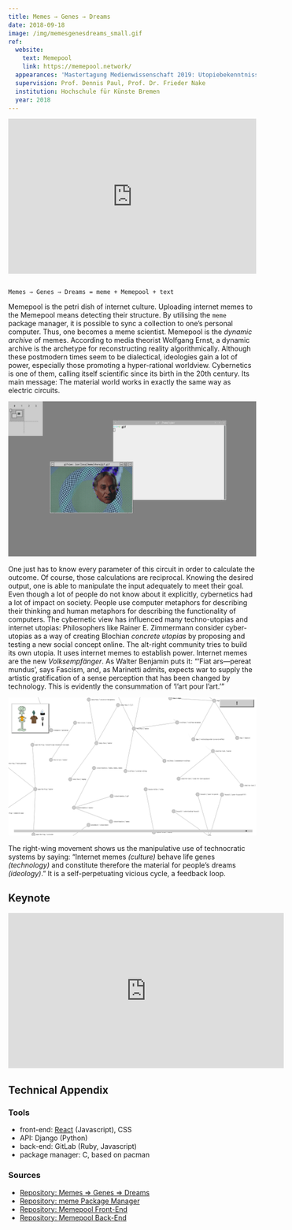 ```yaml
---
title: Memes ⇒ Genes ⇒ Dreams
date: 2018-09-18
image: /img/memesgenesdreams_small.gif
ref:
  website:
    text: Memepool
    link: https://memepool.network/
  appearances: 'Mastertagung Medienwissenschaft 2019: Utopiebekenntnisse'
  supervision: Prof. Dennis Paul, Prof. Dr. Frieder Nake
  institution: Hochschule für Künste Bremen
  year: 2018
---
```


<div style="padding:62.5% 0 0 0;position:relative;margin-bottom:2em;"><iframe src="https://player.vimeo.com/video/292558210?title=0&byline=0&portrait=0" style="position:absolute;top:0;left:0;width:100%;height:100%;" frameborder="0" allow="autoplay; fullscreen" allowfullscreen></iframe></div><script src="https://player.vimeo.com/api/player.js"></script>

```
Memes ⇒ Genes ⇒ Dreams = meme + Memepool + text
```

Memepool is the petri dish of internet culture. Uploading internet memes to the Memepool means detecting their structure. By utilising the `meme` package manager, it is possible to sync a collection to one’s personal computer. Thus, one becomes a meme scientist.
Memepool is the _dynamic archive_ of memes. According to media theorist Wolfgang Ernst, a dynamic archive is the archetype for reconstructing reality algorithmically.
Although these postmodern times seem to be dialectical, ideologies gain a lot of power, especially those promoting a hyper-rational worldview. Cybernetics is one of them, calling itself scientific since its birth in the 20th century. Its main message: The material world works in exactly the same way as electric circuits.

![meme: Dawkins](/img/memesgenesdreams_01.png)

One just has to know every parameter of this circuit in order to calculate the outcome. Of course, those calculations are reciprocal. Knowing the desired output, one is able to manipulate the input adequately to meet their goal.
Even though a lot of people do not know about it explicitly, cybernetics had a lot of impact on society. People use computer metaphors for describing their thinking and human metaphors for describing the functionality of computers.
The cybernetic view has influenced many techno-utopias and internet utopias: Philosophers like Rainer E. Zimmermann consider cyber-utopias as a way of creating Blochian _concrete utopias_ by proposing and testing a new social concept online. The alt-right community tries to build its own utopia. It uses internet memes to establish power. Internet memes are the new _Volksempfänger_. As Walter Benjamin puts it: “‘Fiat ars—pereat mundus’, says Fascism, and, as Marinetti admits, expects war to supply the artistic gratification of a sense perception that has been changed by technology. This is evidently the consummation of ‘l’art pour l’art.’”

![memepool.network: Squidward](/img/memesgenesdreams_02.png)

The right-wing movement shows us the manipulative use of technocratic systems by saying: “Internet memes _(culture)_ behave life genes _(technology)_ and constitute therefore the material for people’s dreams _(ideology)_.” It is a self-perpetuating vicious cycle, a feedback loop.

## Keynote

<iframe width="560" height="315" src="https://www.youtube-nocookie.com/embed/h4lxjU9YmzE" frameborder="0" allow="accelerometer; autoplay; encrypted-media; gyroscope; picture-in-picture" allowfullscreen></iframe>

## Technical Appendix

### Tools

- front-end: [React](https://reactjs.org/) (Javascript), CSS
- API: Django (Python)
- back-end: GitLab (Ruby, Javascript)
- package manager: C, based on pacman

### Sources

- [Repository: Memes ⇒ Genes ⇒ Dreams](https://github.com/kenokenobingo/meme-genes-dreams)
- [Repository: meme Package Manager](https://github.com/kenokenobingo/meme)
- [Repository: Memepool Front-End](https://github.com/kenokenobingo/memepool)
- [Repository: Memepool Back-End](https://github.com/kenokenobingo/memewell)
